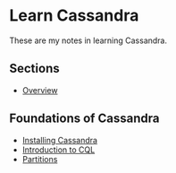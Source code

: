 # Learn Cassandra

These are my notes in learning Cassandra.

## Sections

* [Overview]

[Overview]: ./sections/overview.md

## Foundations of Cassandra

* [Installing Cassandra]
* [Introduction to CQL]
* [Partitions]

[Installing Cassandra]: ./sections/foundations/install.md
[Introduction to CQL]: ./sections/foundations/cql.md
[Partitions]: ./sections/foundations/partitions.md
